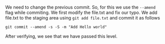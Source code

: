 We need to change the previous commit. So, for this we use the `--amend` flag while commiting.
We first modify the file.txt and fix our typo. We add file.txt to the staging area using `git add file.txt` and commit it as follows

```
git commit --amend -s -S -m "Add Hello world"
```

After verifying, we see that we have passed this level.